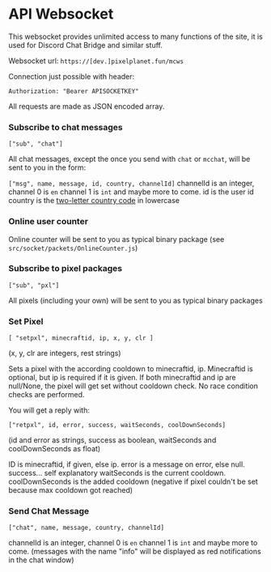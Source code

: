 # API Websocket

This websocket provides unlimited access to many functions of the site, it is used for Discord Chat Bridge and similar stuff.

Websocket url:
`https://[dev.]pixelplanet.fun/mcws`

Connection just possible with header:

```
Authorization: "Bearer APISOCKETKEY"
```

All requests are made as JSON encoded array.
### Subscribe to chat messages
```["sub", "chat"]```

All chat messages, except the once you send with `chat` or `mcchat`, will be sent to you in the form:

```["msg", name, message, id, country, channelId]```
channelId is an integer, channel 0 is `en` channel 1 is `int` and maybe more to come.
id is the user id
country is the [two-letter country code](https://www.nationsonline.org/oneworld/country_code_list.htm) in lowercase
### Online user counter

Online counter will be sent to you as typical binary package (see `src/socket/packets/OnlineCounter.js`)
### Subscribe to pixel packages
```["sub", "pxl"]```

All pixels (including your own) will be sent to you as typical binary packages
### Set Pixel

```[ "setpxl", minecraftid, ip, x, y, clr ]```

(x, y, clr are integers, rest strings)

Sets a pixel with the according cooldown to minecraftid, ip. Minecraftid is optional, but ip is required if it is given. If both minecraftid and ip are null/None, the pixel will get set without cooldown check. No race condition checks are performed.

You will get a reply with:

```["retpxl", id, error, success, waitSeconds, coolDownSeconds]```

(id and error as strings, success as boolean, waitSeconds and coolDownSeconds as float)

ID is minecraftid, if given, else ip. 
error is a message on error, else null.
success... self explanatory 
waitSeconds is the current cooldown. 
coolDownSeconds is the added cooldown (negative if pixel couldn't be set because max cooldown got reached)

### Send Chat Message
```["chat", name, message, country, channelId]```

channelId is an integer, channel 0 is `en` channel 1 is `int` and maybe more to come.
(messages with the name "info" will be displayed as red notifications in the chat window)
